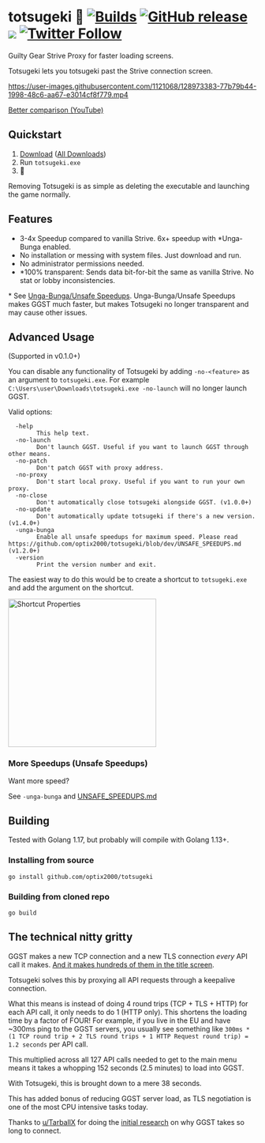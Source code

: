# totsugeki 🐬 <a href="https://github.com/optix2000/totsugeki/actions"><img src="https://img.shields.io/github/workflow/status/optix2000/totsugeki/Builds/master" alt="Builds"></a> <a href="https://github.com/optix2000/totsugeki/releases/latest"><img alt="GitHub release" src="https://img.shields.io/github/v/release/optix2000/totsugeki"></a> <a href="https://github.com/optix2000/totsugeki/releases"><img src="https://img.shields.io/github/downloads/optix2000/totsugeki/total"></a> <a href="https://twitter.com/ggst_totsugeki"><img alt="Twitter Follow" src="https://img.shields.io/twitter/follow/ggst_totsugeki?style=social"></a>

Guilty Gear Strive Proxy for faster loading screens.

Totsugeki lets you totsugeki past the Strive connection screen.

https://user-images.githubusercontent.com/1121068/128973383-77b79b44-1998-48c6-aa67-e3014cf8f779.mp4

[Better comparison (YouTube)](https://www.youtube.com/watch?v=EsVe77QBW2Y)

## Quickstart

1. [Download](https://github.com/optix2000/totsugeki/releases/latest/download/totsugeki.exe) ([All Downloads](https://github.com/optix2000/totsugeki/releases))
2. Run `totsugeki.exe`
3. 🐬

Removing Totsugeki is as simple as deleting the executable and launching the game normally.

## Features

- 3-4x Speedup compared to vanilla Strive. 6x+ speedup with \*Unga-Bunga enabled.
- No installation or messing with system files. Just download and run.
- No administrator permissions needed.
- \*100% transparent: Sends data bit-for-bit the same as vanilla Strive. No stat or lobby inconsistencies.

\* See [Unga-Bunga/Unsafe Speedups](https://github.com/optix2000/totsugeki/blob/master/UNSAFE_SPEEDUPS.md). Unga-Bunga/Unsafe Speedups makes GGST much faster, but makes Totsugeki no longer transparent and may cause other issues.

## Advanced Usage

(Supported in v0.1.0+)

You can disable any functionality of Totsugeki by adding `-no-<feature>` as an argument to `totsugeki.exe`. For example `C:\Users\user\Downloads\totsugeki.exe -no-launch` will no longer launch GGST.

Valid options:

```none
  -help
        This help text.
  -no-launch
        Don't launch GGST. Useful if you want to launch GGST through other means.
  -no-patch
        Don't patch GGST with proxy address.
  -no-proxy
        Don't start local proxy. Useful if you want to run your own proxy.
  -no-close
        Don't automatically close totsugeki alongside GGST. (v1.0.0+)
  -no-update
        Don't automatically update totsugeki if there's a new version. (v1.4.0+)
  -unga-bunga
        Enable all unsafe speedups for maximum speed. Please read https://github.com/optix2000/totsugeki/blob/dev/UNSAFE_SPEEDUPS.md (v1.2.0+)
  -version
        Print the version number and exit.
```

The easiest way to do this would be to create a shortcut to `totsugeki.exe` and add the argument on the shortcut.

<img src="https://user-images.githubusercontent.com/1121068/127271607-8866b52b-ce69-4661-9fa2-50f00833a1aa.png" alt="Shortcut Properties" width="300">

### More Speedups (Unsafe Speedups)

Want more speed?

See `-unga-bunga` and [UNSAFE_SPEEDUPS.md](https://github.com/optix2000/totsugeki/blob/dev/UNSAFE_SPEEDUPS.md)

## Building

Tested with Golang 1.17, but probably will compile with Golang 1.13+.

### Installing from source

`go install github.com/optix2000/totsugeki`

### Building from cloned repo

`go build`

## The technical nitty gritty

GGST makes a new TCP connection and a new TLS connection _every_ API call it makes. [And it makes hundreds of them in the title screen](https://www.reddit.com/r/Guiltygear/comments/oaqwo5/analysis_of_network_traffic_at_game_startup/).

Totsugeki solves this by proxying all API requests through a keepalive connection.

What this means is instead of doing 4 round trips (TCP + TLS + HTTP) for each API call, it only needs to do 1 (HTTP only). This shortens the loading time by a factor of FOUR!
For example, if you live in the EU and have ~300ms ping to the GGST servers, you usually see something like `300ms * (1 TCP round trip + 2 TLS round trips + 1 HTTP Request round trip) = 1.2 seconds` per API call.

This multiplied across all 127 API calls needed to get to the main menu means it takes a whopping 152 seconds (2.5 minutes) to load into GGST.

With Totsugeki, this is brought down to a mere 38 seconds.

This has added bonus of reducing GGST server load, as TLS negotiation is one of the most CPU intensive tasks today.

Thanks to [u/TarballX](https://www.reddit.com/user/TarballX) for doing the [initial research](https://www.reddit.com/r/Guiltygear/comments/oaqwo5/analysis_of_network_traffic_at_game_startup/) on why GGST takes so long to connect.
